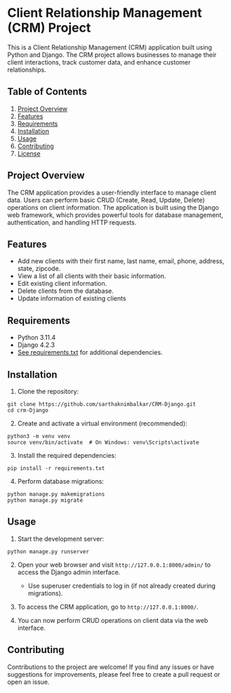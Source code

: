 # Client Relationship Management (CRM) Project

This is a Client Relationship Management (CRM) application built using Python and Django. The CRM project allows businesses to manage their client interactions, track customer data, and enhance customer relationships.

## Table of Contents
1. [Project Overview](#project-overview)
2. [Features](#features)
3. [Requirements](#requirements)
4. [Installation](#installation)
5. [Usage](#usage)
6. [Contributing](#contributing)
7. [License](#license)

## Project Overview
The CRM application provides a user-friendly interface to manage client data. Users can perform basic CRUD (Create, Read, Update, Delete) operations on client information. The application is built using the Django web framework, which provides powerful tools for database management, authentication, and handling HTTP requests.

## Features
- Add new clients with their first name, last name, email, phone, address, state, zipcode.
- View a list of all clients with their basic information.
- Edit existing client information.
- Delete clients from the database.
- Update information of existing clients

## Requirements
- Python 3.11.4
- Django 4.2.3
- [See requirements.txt](requirements.txt) for additional dependencies.

## Installation
1. Clone the repository:

```
git clone https://github.com/sarthaknimbalkar/CRM-Django.git
cd crm-Django
```

2. Create and activate a virtual environment (recommended):

```
python3 -m venv venv
source venv/bin/activate  # On Windows: venv\Scripts\activate
```

3. Install the required dependencies:

```
pip install -r requirements.txt
```

4. Perform database migrations:

```
python manage.py makemigrations
python manage.py migrate
```

## Usage
1. Start the development server:

```
python manage.py runserver
```

2. Open your web browser and visit `http://127.0.0.1:8000/admin/` to access the Django admin interface.
   - Use superuser credentials to log in (if not already created during migrations).

3. To access the CRM application, go to `http://127.0.0.1:8000/`.

4. You can now perform CRUD operations on client data via the web interface.

## Contributing
Contributions to the project are welcome! If you find any issues or have suggestions for improvements, please feel free to create a pull request or open an issue.

